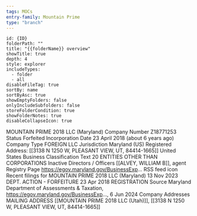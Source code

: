 ```yaml
---
tags: MOCs
entry-family: Mountain Prime
type: "branch"
---
```

```folder-overview
id: {ID}
folderPath: ""
title: "{{folderName}} overview"
showTitle: true
depth: 4
style: explorer
includeTypes:
  - folder
  - all
disableFileTag: true
sortBy: name
sortByAsc: true
showEmptyFolders: false
onlyIncludeSubfolders: false
storeFolderCondition: true
showFolderNotes: true
disableCollapseIcon: true
```




MOUNTAIN PRIME 2018 LLC (Maryland)
Company Number
Z18771253
Status
Forfeited
Incorporation Date
23 April 2018 (about 6 years ago)
Company Type
FOREIGN LLC
Jurisdiction
Maryland (US)
Registered Address: [[3138 N 1250 W, PLEASANT VIEW, UT, 84414-1665]]
United States
Business Classification Text
20 ENTITIES OTHER THAN CORPORATIONS
Inactive Directors / Officers
[[ALVEY, WILLIAM B]], agent
Registry Page
https://egov.maryland.gov/BusinessExp...
RSS feed icon
Recent filings for MOUNTAIN PRIME 2018 LLC (Maryland)
13 Nov 2023
DEPT. ACTION - FORFEITURE
23 Apr 2018
REGISTRATION
Source Maryland Department of Assessments & Taxation, https://egov.maryland.gov/BusinessExp..., 6 Jun 2024
Company Addresses
MAILING ADDRESS
[[MOUNTAIN PRIME 2018 LLC (Utah)]], [[3138 N 1250 W, PLEASANT VIEW, UT, 84414-1665]]